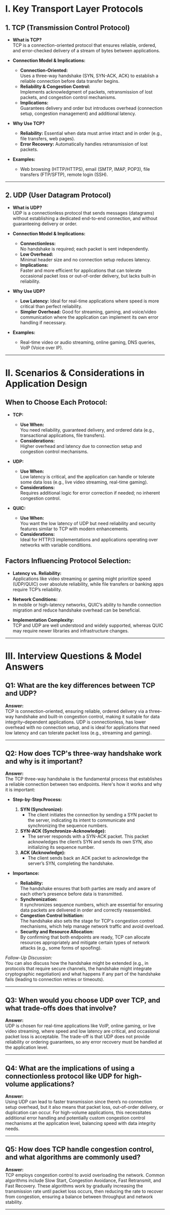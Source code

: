 # I. Key Transport Layer Protocols
## **1. TCP (Transmission Control Protocol)**

- **What is TCP?**  
    TCP is a connection-oriented protocol that ensures reliable, ordered, and error-checked delivery of a stream of bytes between applications.
    
- **Connection Model & Implications:**
    
    - **Connection-Oriented:**  
        Uses a three-way handshake (SYN, SYN-ACK, ACK) to establish a reliable connection before data transfer begins.
    - **Reliability & Congestion Control:**  
        Implements acknowledgment of packets, retransmission of lost packets, and congestion control mechanisms.
    - **Implications:**  
        Guarantees delivery and order but introduces overhead (connection setup, congestion management) and additional latency.
- **Why Use TCP?**
    
    - **Reliability:** Essential when data must arrive intact and in order (e.g., file transfers, web pages).
    - **Error Recovery:** Automatically handles retransmission of lost packets.
- **Examples:**
    
    - Web browsing (HTTP/HTTPS), email (SMTP, IMAP, POP3), file transfers (FTP/SFTP), remote login (SSH).

---

## **2. UDP (User Datagram Protocol)**

- **What is UDP?**  
    UDP is a connectionless protocol that sends messages (datagrams) without establishing a dedicated end-to-end connection, and without guaranteeing delivery or order.
    
- **Connection Model & Implications:**
    
    - **Connectionless:**  
        No handshake is required; each packet is sent independently.
    - **Low Overhead:**  
        Minimal header size and no connection setup reduces latency.
    - **Implications:**  
        Faster and more efficient for applications that can tolerate occasional packet loss or out-of-order delivery, but lacks built-in reliability.
- **Why Use UDP?**
    
    - **Low Latency:** Ideal for real-time applications where speed is more critical than perfect reliability.
    - **Simpler Overhead:** Good for streaming, gaming, and voice/video communication where the application can implement its own error handling if necessary.
- **Examples:**
    
    - Real-time video or audio streaming, online gaming, DNS queries, VoIP (Voice over IP).

---

# II. Scenarios & Considerations in Application Design

## **When to Choose Each Protocol:**

- **TCP:**
    
    - **Use When:**  
        You need reliability, guaranteed delivery, and ordered data (e.g., transactional applications, file transfers).
    - **Considerations:**  
        Higher overhead and latency due to connection setup and congestion control mechanisms.
- **UDP:**
    
    - **Use When:**  
        Low latency is critical, and the application can handle or tolerate some data loss (e.g., live video streaming, real-time gaming).
    - **Considerations:**  
        Requires additional logic for error correction if needed; no inherent congestion control.
- **QUIC:**
    
    - **Use When:**  
        You want the low latency of UDP but need reliability and security features similar to TCP with modern enhancements.
    - **Considerations:**  
        Ideal for HTTP/3 implementations and applications operating over networks with variable conditions.

## **Factors Influencing Protocol Selection:**

- **Latency vs. Reliability:**  
    Applications like video streaming or gaming might prioritize speed (UDP/QUIC) over absolute reliability, while file transfers or banking apps require TCP’s reliability.
    
- **Network Conditions:**  
    In mobile or high-latency networks, QUIC’s ability to handle connection migration and reduce handshake overhead can be beneficial.
    
- **Implementation Complexity:**  
    TCP and UDP are well understood and widely supported, whereas QUIC may require newer libraries and infrastructure changes.


---

# III. Interview Questions & Model Answers

## **Q1: What are the key differences between TCP and UDP?**

**Answer:**  
TCP is connection-oriented, ensuring reliable, ordered delivery via a three-way handshake and built-in congestion control, making it suitable for data integrity–dependent applications. UDP is connectionless, has lower overhead with no connection setup, and is ideal for applications that need low latency and can tolerate packet loss (e.g., streaming and gaming).

---

## **Q2: How does TCP's three-way handshake work and why is it important?**

**Answer:**  
The TCP three-way handshake is the fundamental process that establishes a reliable connection between two endpoints. Here's how it works and why it is important:

- **Step-by-Step Process:**
    
    1. **SYN (Synchronize):**
        - The client initiates the connection by sending a SYN packet to the server, indicating its intent to communicate and synchronizing the sequence numbers.
    2. **SYN-ACK (Synchronize-Acknowledge):**
        - The server responds with a SYN-ACK packet. This packet acknowledges the client’s SYN and sends its own SYN, also initializing its sequence number.
    3. **ACK (Acknowledge):**
        - The client sends back an ACK packet to acknowledge the server’s SYN, completing the handshake.
- **Importance:**
    
    - **Reliability:**  
        The handshake ensures that both parties are ready and aware of each other’s presence before data is transmitted.
    - **Synchronization:**  
        It synchronizes sequence numbers, which are essential for ensuring data packets are delivered in order and correctly reassembled.
    - **Congestion Control Initiation:**  
        The handshake also sets the stage for TCP's congestion control mechanisms, which help manage network traffic and avoid overload.
    - **Security and Resource Allocation:**  
        By confirming that both endpoints are ready, TCP can allocate resources appropriately and mitigate certain types of network attacks (e.g., some forms of spoofing).

_Follow-Up Discussion:_  
You can also discuss how the handshake might be extended (e.g., in protocols that require secure channels, the handshake might integrate cryptographic negotiation) and what happens if any part of the handshake fails (leading to connection retries or timeouts).

---

## **Q3: When would you choose UDP over TCP, and what trade-offs does that involve?**

**Answer:**  
UDP is chosen for real-time applications like VoIP, online gaming, or live video streaming, where speed and low latency are critical, and occasional packet loss is acceptable. The trade-off is that UDP does not provide reliability or ordering guarantees, so any error recovery must be handled at the application level.

---

## **Q4: What are the implications of using a connectionless protocol like UDP for high-volume applications?**

**Answer:**  
Using UDP can lead to faster transmission since there’s no connection setup overhead, but it also means that packet loss, out-of-order delivery, or duplication can occur. For high-volume applications, this necessitates additional error handling and potentially custom congestion control mechanisms at the application level, balancing speed with data integrity needs.

---

## **Q5: How does TCP handle congestion control, and what algorithms are commonly used?**  
**Answer:**  
TCP employs congestion control to avoid overloading the network. Common algorithms include Slow Start, Congestion Avoidance, Fast Retransmit, and Fast Recovery. These algorithms work by gradually increasing the transmission rate until packet loss occurs, then reducing the rate to recover from congestion, ensuring a balance between throughput and network stability.

---
